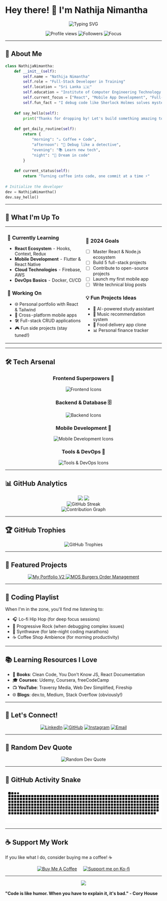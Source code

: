 # Hey there! 👋 I'm Nathija Nimantha

<div align="center">
  <img src="https://readme-typing-svg.herokuapp.com?font=Fira+Code&size=28&duration=3000&pause=1000&color=00D9FF&center=true&vCenter=true&width=800&lines=👨‍💻+Full-Stack+Developer;💼+Open+to+Work+%7C+Remote+%7C+Freelance;⚛️+React+%26+Flutter+Developer;📱+Mobile+App+Developer;🧠+Always+Learning+and+Building;🌐+Passionate+about+Clean+UI+%2B+UX" alt="Typing SVG" />
</div>


<p align="center">
  <img src="https://komarev.com/ghpvc/?username=nathija-nimantha&label=Profile%20views&color=brightgreen&style=for-the-badge" alt="Profile views" />
  <img src="https://img.shields.io/github/followers/nathija-nimantha?label=Followers&style=for-the-badge&color=blue" alt="Followers" />
  <img src="https://img.shields.io/badge/Focus-Full%20Stack%20Development-brightgreen?style=for-the-badge" alt="Focus" />
</p>

---

## 🚀 About Me

```python
class NathijaNimantha:
    def __init__(self):
        self.name = "Nathija Nimantha"
        self.role = "Full-Stack Developer in Training"
        self.location = "Sri Lanka 🇱🇰"
        self.education = "Institute of Computer Engineering Technology (iCET)"
        self.current_focus = ["React", "Mobile App Development", "Full-Stack Magic"]
        self.fun_fact = "I debug code like Sherlock Holmes solves mysteries 🕵️‍♂️"
        
    def say_hello(self):
        print("Thanks for dropping by! Let's build something amazing together! 🚀")
    
    def get_daily_routine(self):
        return {
            "morning": "☕ Coffee + Code",
            "afternoon": "🐛 Debug like a detective", 
            "evening": "📚 Learn new tech",
            "night": "🌙 Dream in code"
        }
    
    def current_status(self):
        return "Turning coffee into code, one commit at a time ⚡"

# Initialize the developer
dev = NathijaNimantha()
dev.say_hello()
```

---

## 🎯 What I'm Up To

<table>
<tr>
<td width="50%">

### 🌱 Currently Learning
- **React Ecosystem** - Hooks, Context, Redux
- **Mobile Development** - Flutter & React Native
- **Cloud Technologies** - Firebase, AWS
- **DevOps Basics** - Docker, CI/CD

### 🔭 Working On
- 🌐 Personal portfolio with React & Tailwind
- 📱 Cross-platform mobile apps
- 🛠️ Full-stack CRUD applications
- 🎮 Fun side projects (stay tuned!)

</td>
<td width="50%">

### 🎯 2024 Goals
- [ ] Master React & Node.js ecosystem
- [ ] Build 5 full-stack projects
- [ ] Contribute to open-source projects
- [ ] Launch my first mobile app
- [ ] Write technical blog posts

### 💡 Fun Projects Ideas
- 🤖 AI-powered study assistant
- 🎵 Music recommendation system
- 🍕 Food delivery app clone
- 📊 Personal finance tracker

</td>
</tr>
</table>

---

## 🛠️ Tech Arsenal

<div align="center">

### Frontend Superpowers 💪  
<img src="https://skillicons.dev/icons?i=js,ts,react,angular,html,css,tailwind&theme=dark" alt="Frontend Icons" />

### Backend & Database 🗄️  
<img src="https://skillicons.dev/icons?i=nodejs,express,java,spring,python,mysql,firebase&theme=dark" alt="Backend Icons" />

### Mobile Development 📱  
<img src="https://skillicons.dev/icons?i=flutter,dart&theme=dark" alt="Mobile Development Icons" />

### Tools & DevOps 🔧  
<img src="https://skillicons.dev/icons?i=git,vite,vscode&theme=dark" alt="Tools & DevOps Icons" />

</div>

---

## 📊 GitHub Analytics

<div align="center">
  <img height="180em" src="https://github-readme-stats.vercel.app/api?username=nathija-nimantha&show_icons=true&theme=tokyonight&include_all_commits=true&count_private=true"/>
  <img height="180em" src="https://github-readme-stats.vercel.app/api/top-langs/?username=nathija-nimantha&layout=compact&langs_count=8&theme=tokyonight"/>
</div>

<div align="center">
  <img src="https://streak-stats.demolab.com/?user=nathija-nimantha&theme=tokyonight" alt="GitHub Streak" />
</div>

<div align="center">
  <img src="https://github-readme-activity-graph.vercel.app/graph?username=nathija-nimantha&theme=tokyo-night&bg_color=1a1b27&color=70a5fd&line=70a5fd&point=c3e88d&area=true&hide_border=true" alt="Contribution Graph"/>
</div>

---

## 🏆 GitHub Trophies

<div align="center">
  <img src="https://github-profile-trophy.vercel.app/?username=nathija-nimantha&theme=tokyonight&no-frame=true&no-bg=true&margin-w=4" alt="GitHub Trophies"/>
</div>

---

## 💼 Featured Projects

<div align="center">
  <a href="https://github.com/nathija-nimantha/my-portfolio-v2">
    <img src="https://github-readme-stats.vercel.app/api/pin/?username=nathija-nimantha&repo=my-portfolio-v2&theme=tokyonight" alt="My Portfolio V2"/>
  </a>
  <a href="https://github.com/nathija-nimantha/MOS-Burgers-Order-Management">
    <img src="https://github-readme-stats.vercel.app/api/pin/?username=nathija-nimantha&repo=MOS-Burgers-Order-Management&theme=tokyonight" alt="MOS Burgers Order Management"/>
  </a>
</div>

---

## 🎵 Coding Playlist

When I'm in the zone, you'll find me listening to:
- 🎧 Lo-fi Hip Hop (for deep focus sessions)
- 🎸 Progressive Rock (when debugging complex issues)
- 🎹 Synthwave (for late-night coding marathons)
- ☕ Coffee Shop Ambience (for morning productivity)

---

## 📚 Learning Resources I Love

- 📖 **Books**: Clean Code, You Don't Know JS, React Documentation
- 🎓 **Courses**: Udemy, Coursera, freeCodeCamp
- 📺 **YouTube**: Traversy Media, Web Dev Simplified, Fireship
- 🌐 **Blogs**: dev.to, Medium, Stack Overflow (obviously!)

---

## 🤝 Let's Connect!

<div align="center">
  
  [![LinkedIn](https://img.shields.io/badge/LinkedIn-0077B5?style=for-the-badge&logo=linkedin&logoColor=white)](https://linkedin.com/in/nathija-nimantha)
  [![GitHub](https://img.shields.io/badge/GitHub-100000?style=for-the-badge&logo=github&logoColor=white)](https://github.com/nathija-nimantha)
  [![Instagram](https://img.shields.io/badge/Instagram-E4405F?style=for-the-badge&logo=instagram&logoColor=white)](https://instagram.com/nwooy_to_morrow)
  [![Email](https://img.shields.io/badge/Email-D14836?style=for-the-badge&logo=gmail&logoColor=white)](mailto:nathijanimantha10@gmail.com)
  
</div>

---

## 💭 Random Dev Quote

<div align="center">
  <img src="https://quotes-github-readme.vercel.app/api?type=horizontal&theme=tokyonight" alt="Random Dev Quote"/>
</div>

---

## 🐍 GitHub Activity Snake

<div align="center">
  <img src="https://github.com/nathija-nimantha/Nathija-Nimantha/blob/output/github-snake-dark.svg" alt="Snake animation" />
</div>

---

## ☕ Support My Work

If you like what I do, consider buying me a coffee! ☕

<div align="center" style="display: flex; justify-content: center; gap: 20px; flex-wrap: wrap;">
  <a href="https://www.buymeacoffee.com/nathija.nimantha" target="_blank">
    <img src="https://cdn.buymeacoffee.com/buttons/v2/default-yellow.png" height="50" width="210" alt="Buy Me A Coffee" />
  </a>
  <a href="https://ko-fi.com/M4M3ZEEZO" target="_blank">
    <img src="https://cdn.ko-fi.com/cdn/kofi5.png?v=3" height="50" alt="Support me on Ko-fi">
  </a>
</div>

---

<div align="center">
  <img src="https://capsule-render.vercel.app/api?type=waving&color=gradient&height=100&section=footer&text=Thanks%20for%20visiting!&fontSize=16&fontAlignY=75&desc=Let's%20build%20something%20amazing%20together!&descAlignY=51&descAlign=62"/>
</div>

**"Code is like humor. When you have to explain it, it's bad." - Cory House**
